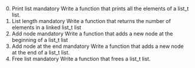 0. Print list
mandatory
Write a function that prints all the elements of a list_t list.
1. List length
mandatory
Write a function that returns the number of elements in a linked list_t list
2. Add node
mandatory
Write a function that adds a new node at the beginning of a list_t list
3. Add node at the end
mandatory
Write a function that adds a new node at the end of a list_t list.
4. Free list
mandatory
Write a function that frees a list_t list.

